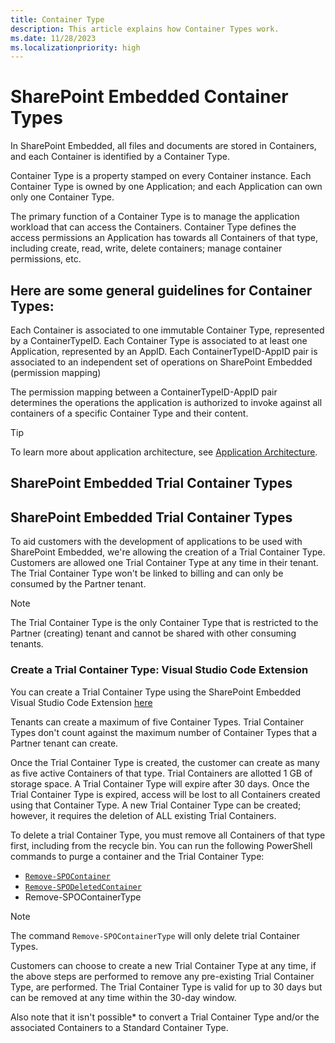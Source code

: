 ```yaml
---
title: Container Type
description: This article explains how Container Types work.
ms.date: 11/28/2023
ms.localizationpriority: high
---
```


# SharePoint Embedded Container Types

In SharePoint Embedded, all files and documents are stored in Containers, and each Container is identified by a Container Type.

Container Type is a property stamped on every Container instance. Each Container Type is owned by one Application; and each Application can own only one Container Type.

The primary function of a Container Type is to manage the application workload that can access the Containers. Container Type defines the access permissions an Application has towards all Containers of that type, including create, read, write, delete containers; manage container permissions, etc.

## Here are some general guidelines for Container Types:

Each Container is associated to one immutable Container Type, represented by a ContainerTypeID. Each Container Type is associated to at least one Application, represented by an AppID. Each ContainerTypeID-AppID pair is associated to an independent set of operations on SharePoint Embedded (permission mapping)

The permission mapping between a ContainerTypeID-AppID pair determines the operations the application is authorized to invoke against all containers of a specific Container Type and their content.

> [!TIP]
> To learn more about application architecture, see [Application Architecture](./app-architecture.md).

## SharePoint Embedded Trial Container Types

## SharePoint Embedded Trial Container Types

To aid customers with the development of applications to be used with SharePoint Embedded, we're allowing the creation of a Trial Container Type. Customers are allowed one Trial Container Type at any time in their tenant. The Trial Container Type won't be linked to billing and can only be consumed by the Partner tenant.

> [!NOTE]
> The Trial Container Type is the only Container Type that is restricted to the Partner (creating) tenant and cannot be shared with other consuming tenants.

### Create a Trial Container Type: Visual Studio Code Extension
You can create a Trial Container Type using the SharePoint Embedded Visual Studio Code Extension [here](https://marketplace.visualstudio.com/items?itemName=SharepointEmbedded.ms-sharepoint-embedded-vscode-extension)


Tenants can create a maximum of five Container Types. Trial Container Types don't count against the maximum number of Container Types that a Partner tenant can create.

Once the Trial Container Type is created, the customer can create as many as five active Containers of that type. Trial Containers are allotted 1 GB of storage space. A Trial Container Type will expire after 30 days. Once the Trial Container Type is expired, access will be lost to all Containers created using that Container Type. A new Trial Container Type can be created; however, it requires the deletion of ALL existing Trial Containers.

To delete a trial Container Type, you must remove all Containers of that type first, including from the recycle bin. You can run the following PowerShell commands to purge a container and the Trial Container Type:

- [`Remove-SPOContainer`](/powershell/module/sharepoint-online/remove-spocontainer)
- [`Remove-SPODeletedContainer`](/powershell/module/sharepoint-online/remove-spodeletedcontainer)
- Remove-SPOContainerType

> [!NOTE]
> The command `Remove-SPOContainerType` will only delete trial Container Types.

Customers can choose to create a new Trial Container Type at any time, if the above steps are performed to remove any pre-existing Trial Container Type, are performed. The Trial Container Type is valid for up to 30 days but can be removed at any time within the 30-day window.

Also note that it isn't possible* to convert a Trial Container Type and/or the associated Containers to a Standard Container Type.
